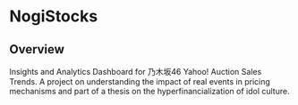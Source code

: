 # NogiStocks

## Overview
Insights and Analytics Dashboard for 乃木坂46 Yahoo! Auction Sales Trends. A project on understanding the impact of real events in pricing mechanisms and part of a thesis on the hyperfinancialization of idol culture.
